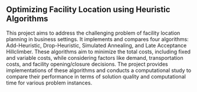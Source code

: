 
<h2>Optimizing Facility Location using Heuristic Algorithms</h2>

This project aims to address the challenging problem of facility location planning in business settings. It implements and compares four algorithms: Add-Heuristic, Drop-Heuristic, Simulated Annealing, and Late Acceptance Hillclimber. These algorithms aim to minimize the total costs, including fixed and variable costs, while considering factors like demand, transportation costs, and facility opening/closure decisions. The project provides implementations of these algorithms and conducts a computational study to compare their performance in terms of solution quality and computational time for various problem instances.
